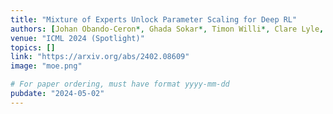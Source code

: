 ```yaml
---
title: "Mixture of Experts Unlock Parameter Scaling for Deep RL"
authors: [Johan Obando-Ceron*, Ghada Sokar*, Timon Willi*, Clare Lyle, Jesse Farebrother, Jakob Foerster, Karolina Dziugaite, Doina Precup, Pablo Samuel Castro]
venue: "ICML 2024 (Spotlight)"
topics: []
link: "https://arxiv.org/abs/2402.08609"
image: "moe.png"

# For paper ordering, must have format yyyy-mm-dd
pubdate: "2024-05-02"
---
```

